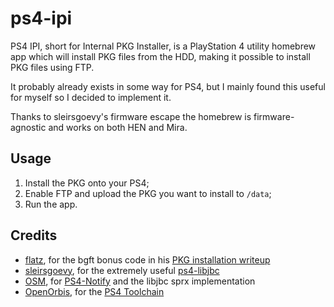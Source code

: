 # ps4-ipi

PS4 IPI, short for Internal PKG Installer, is a PlayStation 4 utility homebrew app which will install PKG files from the HDD, making it possible to install PKG files using FTP.

It probably already exists in some way for PS4, but I mainly found this useful for myself so I decided to implement it.

Thanks to sleirsgoevy's firmware escape the homebrew is firmware-agnostic and works on both HEN and Mira.

## Usage

1. Install the PKG onto your PS4;
2. Enable FTP and upload the PKG you want to install to `/data`;
3. Run the app.

## Credits

- [flatz](https://github.com/flatz), for the bgft bonus code in his [PKG installation writeup](https://flatz.github.io/#bonus)
- [sleirsgoevy](https://github.com/sleirsgoevy), for the extremely useful [ps4-libjbc](https://github.com/sleirsgoevy/ps4-libjbc)
- [OSM](https://github.com/OSM-Made), for [PS4-Notify](https://github.com/OSM-Made/PS4-Notify) and the libjbc sprx implementation
- [OpenOrbis](https://github.com/OpenOrbis), for the [PS4 Toolchain](https://github.com/OpenOrbis/OpenOrbis-PS4-Toolchain)
